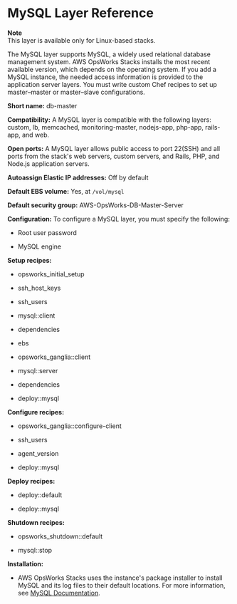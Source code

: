 # MySQL Layer Reference<a name="layers-mysql"></a>

**Note**  
This layer is available only for Linux\-based stacks\.

The MySQL layer supports MySQL, a widely used relational database management system\. AWS OpsWorks Stacks installs the most recent available version, which depends on the operating system\. If you add a MySQL instance, the needed access information is provided to the application server layers\. You must write custom Chef recipes to set up master–master or master–slave configurations\. 

**Short name:** db\-master

**Compatibility:** A MySQL layer is compatible with the following layers: custom, lb, memcached, monitoring\-master, nodejs\-app, php\-app, rails\-app, and web\.

**Open ports:** A MySQL layer allows public access to port 22\(SSH\) and all ports from the stack's web servers, custom servers, and Rails, PHP, and Node\.js application servers\.

**Autoassign Elastic IP addresses:** Off by default

**Default EBS volume:** Yes, at `/vol/mysql`

**Default security group:** AWS\-OpsWorks\-DB\-Master\-Server 

**Configuration:** To configure a MySQL layer, you must specify the following:

+ Root user password

+ MySQL engine

**Setup recipes:**

+  opsworks\_initial\_setup

+ ssh\_host\_keys

+ ssh\_users

+ mysql::client

+ dependencies

+ ebs

+ opsworks\_ganglia::client

+ mysql::server

+ dependencies

+ deploy::mysql 

**Configure recipes:**

+ opsworks\_ganglia::configure\-client

+ ssh\_users

+ agent\_version

+ deploy::mysql 

**Deploy recipes:**

+ deploy::default

+ deploy::mysql 

**Shutdown recipes:**

+ opsworks\_shutdown::default

+ mysql::stop

**Installation:**

+ AWS OpsWorks Stacks uses the instance's package installer to install MySQL and its log files to their default locations\. For more information, see [MySQL Documentation](http://dev.mysql.com/doc/index.html)\.
